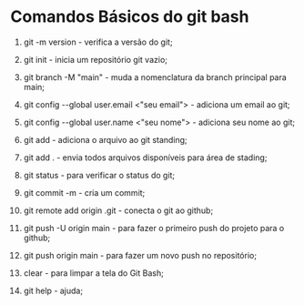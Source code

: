 # Comandos Básicos do git bash

1. git -m version - verifica a versão do git;

2. git init - inicia um repositório git vazio;

3. git branch -M "main" - muda a nomenclatura da branch principal para main;

4.  git config --global user.email <"seu email"> - adiciona um email ao git;

5. git config --global user.name <"seu nome"> - adiciona seu nome ao git;

6. git add <nome do arquivo> - adiciona o arquivo ao git standing;

7. git add . - envia todos arquivos disponíveis para área de stading;

8. git status - para verificar o status do git;

9. git commit -m <titulo do commit> - cria um commit;

10. git remote add origin <link>.git - conecta o git ao github;

11. git push -U origin main - para fazer o primeiro push do projeto para o github;

12. git push origin main - para fazer um novo push no repositório;

13. clear - para limpar a tela do Git Bash;

14. git help - ajuda;

